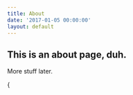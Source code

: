 ```yaml
---
title: About
date: '2017-01-05 00:00:00'
layout: default
---
```

## This is an about page, duh.

More stuff later.

{